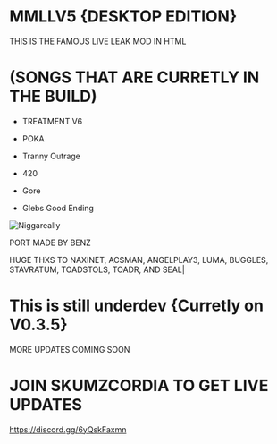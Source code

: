 # MMLLV5 {DESKTOP EDITION}
 
THIS IS THE FAMOUS LIVE LEAK MOD IN HTML 

# (SONGS THAT ARE CURRETLY IN THE BUILD)

* TREATMENT V6

* POKA

* Tranny Outrage

* 420

* Gore

* Glebs Good Ending



![Niggareally](https://github.com/user-attachments/assets/3e485756-8d3d-4e5f-8f69-d02b43b31790)

PORT MADE BY BENZ

HUGE THXS TO NAXINET, ACSMAN, ANGELPLAY3, LUMA, BUGGLES, STAVRATUM, TOADSTOLS, TOADR, AND SEAL|

# This is still underdev {Curretly on V0.3.5}

MORE UPDATES COMING SOON

# JOIN SKUMZCORDIA TO GET LIVE UPDATES
https://discord.gg/6yQskFaxmn
